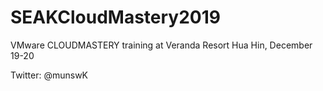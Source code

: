 # SEAKCloudMastery2019
VMware CLOUDMASTERY training at Veranda Resort Hua Hin, December 19-20

Twitter: @munswK
